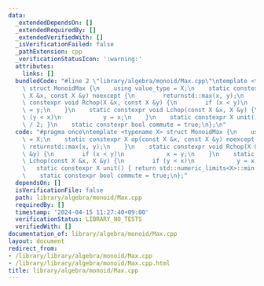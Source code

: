 ```yaml
---
data:
  _extendedDependsOn: []
  _extendedRequiredBy: []
  _extendedVerifiedWith: []
  _isVerificationFailed: false
  _pathExtension: cpp
  _verificationStatusIcon: ':warning:'
  attributes:
    links: []
  bundledCode: "#line 2 \"library/algebra/monoid/Max.cpp\"\ntemplate <typename X>\
    \ struct MonoidMax {\n    using value_type = X;\n    static constexpr X op(const\
    \ X &x, const X &y) noexcept {\n        returnstd::max(x, y);\n    }\n    static\
    \ constexpr void Rchop(X &x, const X &y) {\n        if (x < y)\n            x\
    \ = y;\n    }\n    static constexpr void Lchop(const X &x, X &y) {\n        if\
    \ (y < x)\n            y = x;\n    }\n    static constexpr X unit() { return std::numeric_limits<X>::min()\
    \ / 2; }\n    static constexpr bool commute = true;\n};\n"
  code: "#pragma once\ntemplate <typename X> struct MonoidMax {\n    using value_type\
    \ = X;\n    static constexpr X op(const X &x, const X &y) noexcept {\n       \
    \ returnstd::max(x, y);\n    }\n    static constexpr void Rchop(X &x, const X\
    \ &y) {\n        if (x < y)\n            x = y;\n    }\n    static constexpr void\
    \ Lchop(const X &x, X &y) {\n        if (y < x)\n            y = x;\n    }\n \
    \   static constexpr X unit() { return std::numeric_limits<X>::min() / 2; }\n\
    \    static constexpr bool commute = true;\n};"
  dependsOn: []
  isVerificationFile: false
  path: library/algebra/monoid/Max.cpp
  requiredBy: []
  timestamp: '2024-04-15 11:27:40+09:00'
  verificationStatus: LIBRARY_NO_TESTS
  verifiedWith: []
documentation_of: library/algebra/monoid/Max.cpp
layout: document
redirect_from:
- /library/library/algebra/monoid/Max.cpp
- /library/library/algebra/monoid/Max.cpp.html
title: library/algebra/monoid/Max.cpp
---
```

